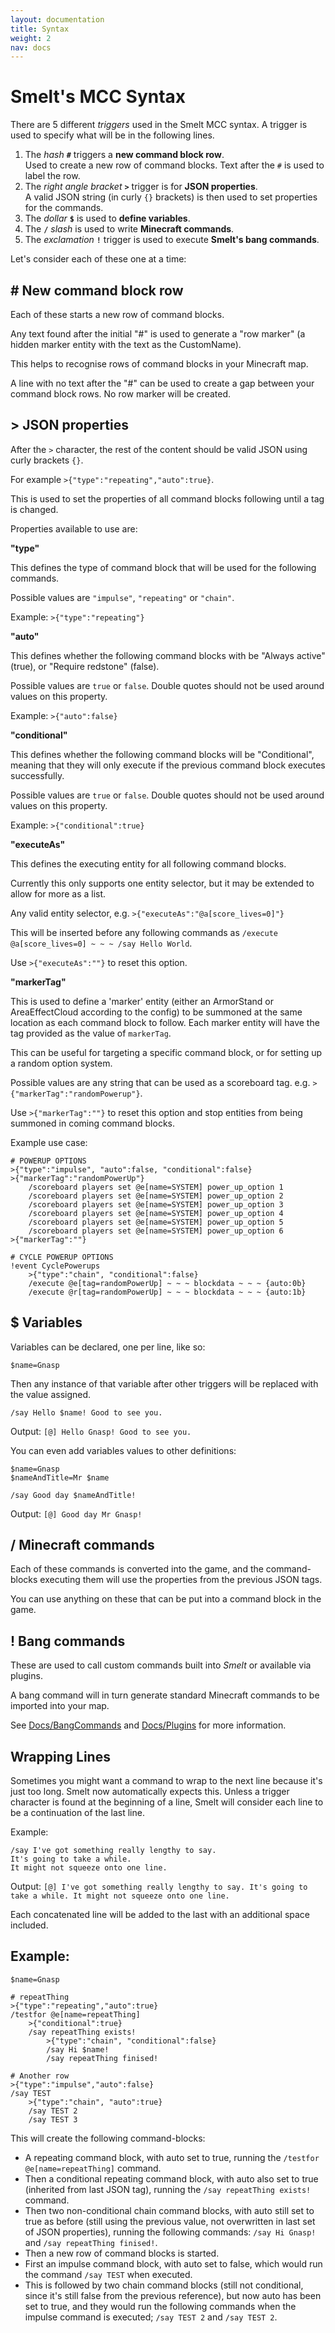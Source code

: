 ```yaml
---
layout: documentation
title: Syntax
weight: 2
nav: docs
---
```


Smelt's MCC Syntax
==================

There are 5 different *triggers* used in the Smelt MCC syntax. 
A trigger is used to specify what will be in the following lines.

1. The *hash* **`#`** triggers a **new command block row**. <br>
   Used to create a new row of command blocks. 
   Text after the `#` is used to label the row.
2. The *right angle bracket* **`>`** trigger is for **JSON properties**. <br>
   A valid JSON string (in curly `{}` brackets) is then used 
   to set properties for the commands.
3. The *dollar* **`$`** is used to **define variables**.
4. The **`/`** *slash* is used to write **Minecraft commands**. <br>
5. The *exclamation* **`!`** trigger is used to execute **Smelt's bang commands**.

Let's consider each of these one at a time:

## **#** New command block row

Each of these starts a new row of command blocks. 

Any text found after the initial "#" is used to generate a "row marker" (a hidden marker entity with the text as the CustomName). 

This helps to recognise rows of command blocks in your Minecraft map.

A line with no text after the "#" can be used to create a gap between your command block rows. No row marker will be created.

## **>** JSON properties

After the `>` character, the rest of the content should be valid JSON using curly brackets `{}`.

For example `>{"type":"repeating","auto":true}`. 

This is used to set the properties of all command blocks following until a tag is changed.

Properties available to use are: 

**"type"**

This defines the type of command block that will be used for the following commands.

Possible values are `"impulse"`, `"repeating"` or `"chain"`.

Example: `>{"type":"repeating"}`

**"auto"**

This defines whether the following command blocks with be "Always active" (true), or "Require redstone" (false).

Possible values are `true` or `false`. Double quotes should not be used around values on this property.

Example: `>{"auto":false}`

**"conditional"**

This defines whether the following command blocks will be "Conditional", meaning that they will only execute 
if the previous command block executes successfully. 

Possible values are `true` or `false`. Double quotes should not be used around values on this property.

Example: `>{"conditional":true}`

**"executeAs"**

This defines the executing entity for all following command blocks. 

Currently this only supports one entity selector, but it may be extended to allow for more as a list.

Any valid entity selector, e.g. `>{"executeAs":"@a[score_lives=0]"}`

This will be inserted before any following commands as `/execute @a[score_lives=0] ~ ~ ~ /say Hello World`.

Use `>{"executeAs":""}` to reset this option.

**"markerTag"**

This is used to define a 'marker' entity (either an ArmorStand or AreaEffectCloud according to the config) to be summoned at the same location as each command block to follow. 
Each marker entity will have the tag provided as the value of `markerTag`. 

This can be useful for targeting a specific command block, or for setting up a random option system.

Possible values are any string that can be used as a scoreboard tag. e.g. `>{"markerTag":"randomPowerup"}`.

Use `>{"markerTag":""}` to reset this option and stop entities from being summoned in coming command blocks. 

Example use case:


    # POWERUP OPTIONS
    >{"type":"impulse", "auto":false, "conditional":false}
    >{"markerTag":"randomPowerUp"}
        /scoreboard players set @e[name=SYSTEM] power_up_option 1
        /scoreboard players set @e[name=SYSTEM] power_up_option 2
        /scoreboard players set @e[name=SYSTEM] power_up_option 3
        /scoreboard players set @e[name=SYSTEM] power_up_option 4
        /scoreboard players set @e[name=SYSTEM] power_up_option 5
        /scoreboard players set @e[name=SYSTEM] power_up_option 6
    >{"markerTag":""}

    # CYCLE POWERUP OPTIONS
    !event CyclePowerups
        >{"type":"chain", "conditional":false}
        /execute @e[tag=randomPowerUp] ~ ~ ~ blockdata ~ ~ ~ {auto:0b}
        /execute @r[tag=randomPowerUp] ~ ~ ~ blockdata ~ ~ ~ {auto:1b}


## **$** Variables

Variables can be declared, one per line, like so:

    $name=Gnasp

Then any instance of that variable after other triggers will be replaced with the value assigned.

    /say Hello $name! Good to see you.

Output: `[@] Hello Gnasp! Good to see you.`

You can even add variables values to other definitions:

    $name=Gnasp
    $nameAndTitle=Mr $name
    
    /say Good day $nameAndTitle!

Output: `[@] Good day Mr Gnasp!`

## **/** Minecraft commands

Each of these commands is converted into the game, and the command-blocks executing them will use the properties 
from the previous JSON tags.

You can use anything on these that can be put into a command block in the game.

## **!** Bang commands

These are used to call custom commands built into *Smelt* or available via plugins.

A bang command will in turn generate standard Minecraft commands to be imported into your map.

See [Docs/BangCommands](bangcommands.html) and [Docs/Plugins](plugins.html) for more information.

## Wrapping Lines

Sometimes you might want a command to wrap to the next line because it's just too long. 
Smelt now automatically expects this. Unless a trigger character is found at the beginning 
of a line, Smelt will consider each line to be a continuation of the last line. 

Example:


    /say I've got something really lengthy to say. 
    It's going to take a while. 
    It might not squeeze onto one line.

Output: `[@] I've got something really lengthy to say. It's going to take a while. It might not squeeze onto one line.`

Each concatenated line will be added to the last with an additional 
space included.

## Example:

    $name=Gnasp
    
    # repeatThing
    >{"type":"repeating","auto":true}
    /testfor @e[name=repeatThing]
        >{"conditional":true}
        /say repeatThing exists!
            >{"type":"chain", "conditional":false}
            /say Hi $name!
            /say repeatThing finised!
            
    # Another row
    >{"type":"impulse","auto":false}
    /say TEST
        >{"type":"chain", "auto":true}
        /say TEST 2
        /say TEST 3

This will create the following command-blocks:

* A repeating command block, with auto set to true, running the `/testfor @e[name=repeatThing]` command. 
* Then a conditional repeating command block, with auto also set to true (inherited from last JSON tag), running the `/say repeatThing exists!` command. 
* Then two non-conditional chain command blocks, with auto still set to true as before (still using the previous value, not overwritten in last set of JSON properties), running  the following commands: `/say Hi Gnasp!` and `/say repeatThing finised!`.
* Then a new row of command blocks is started. 
* First an impulse command block, with auto set to false, which would run the command `/say TEST` when executed. 
* This is followed by two chain command blocks (still not conditional, since it's still false from the previous reference), but now auto has been set to true, and they would run the following commands when the impulse command is executed; `/say TEST 2` and `/say TEST 2`.